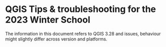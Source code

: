 # QGIS Tips & troubleshooting for the 2023 Winter School

The information in this document refers to QGIS 3.28 and issues, behaviour might slightly differ across version and platforms.
